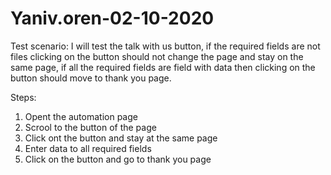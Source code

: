 # Yaniv.oren-02-10-2020
Test scenario:
I will test the talk with us button, if the required fields are not files clicking on the button should not change the page and stay on the same page, if all the required fields are field with data then clicking on the button should move to thank you page.

Steps:
1. Opent the automation page
2. Scrool to the button of the page
3. Click ont the button and stay at the same page
4. Enter data to all required fields
5. Click on the button and go to thank you page
